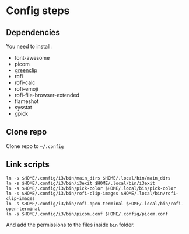 # Config steps

## Dependencies

You need to install:

* font-awesome
* picom
* [greenclip](https://github.com/erebe/greenclip)
* rofi
* rofi-calc
* rofi-emoji
* rofi-file-browser-extended
* flameshot
* sysstat
* gpick

## Clone repo

Clone repo to `~/.config`

## Link scripts

```
ln -s $HOME/.config/i3/bin/main_dirs $HOME/.local/bin/main_dirs
ln -s $HOME/.config/i3/bin/i3exit $HOME/.local/bin/i3exit
ln -s $HOME/.config/i3/bin/pick-color $HOME/.local/bin/pick-color
ln -s $HOME/.config/i3/bin/rofi-clip-images $HOME/.local/bin/rofi-clip-images
ln -s $HOME/.config/i3/bin/rofi-open-terminal $HOME/.local/bin/rofi-open-terminal
ln -s $HOME/.config/i3/bin/picom.conf $HOME/.config/picom.conf
```

And add the permissions to the files inside `bin` folder.
